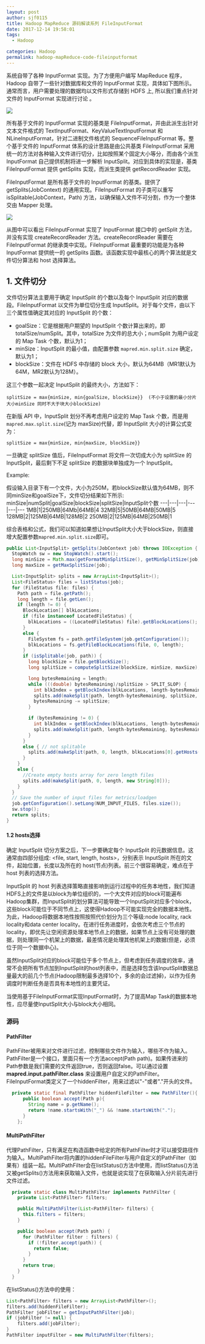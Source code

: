 ```yaml
---
layout: post
author: sjf0115
title: Hadoop MapReduce 源码解读系列 FileInputFormat
date: 2017-12-14 19:58:01
tags:
  - Hadoop

categories: Hadoop
permalink: hadoop-mapReduce-code-fileinputformat
---
```


系统自带了各种 InputFormat 实现。为了方便用户编写 MapReduce 程序，Hadoop 自带了一些针对数据库和文件的 InputFormat 实现，具体如下图所示。通常而言，用户需要处理的数据均以文件形式存储到 HDFS 上, 所以我们重点针对文件的 InputFormat 实现进行讨论 。

![](img-hadoop-mapReduce-code-fileinputformat-1.png)

所有基于文件的 InputFormat 实现的基类是 FileInputFormat，并由此派生出针对文本文件格式的 TextInputFormat、KeyValueTextInputFormat 和 NLineInputFormat，针对二进制文件格式的 SequenceFileInputFormat 等。整个基于文件的 InputFormat 体系的设计思路是由公共基类 FileInputFormat 采用统一的方法对各种输入文件进行切分，比如按照某个固定大小等分，而由各个派生 InputFormat 自己提供机制将进一步解析 InputSplit。对应到具体的实现是，基类 FileInputFormat 提供 getSplits 实现，而派生类提供 getRecordReader 实现。

FileInputFormat 是所有基于文件的 InputFormat 的基类。提供了 getSplits(JobContext) 的通用实现。FileInputFormat 的子类可以重写 isSplitable(JobContext，Path) 方法，以确保输入文件不可分割，作为一个整体交由 Mapper 处理。

![](img-hadoop-mapReduce-code-fileinputformat-2.png)

从图中可以看出 FileInputFormat 实现了 InputFormat 接口中的 getSplit 方法，并没有实现 createRecordReader 方法。createRecordReader 需要在 FileInputFormat 的继承类中实现。FileInputFormat 最重要的功能是为各种 InputFormat 提供统一的 getSplits 函数。该函数实现中最核心的两个算法就是文件切分算法和 host 选择算法。

## 1. 文件切分

文件切分算法主要用于确定 InputSplit 的个数以及每个 InputSplit 对应的数据段。FileInputFormat 以文件为单位切分生成 InputSplit。对于每个文件，由以下三个属性值确定其对应的 InputSplit 的个数：
- goalSize：它是根据用户期望的 InputSplit 个数计算出来的，即 totalSize/numSplit。其中，totalSize 为文件的总大小；numSplit 为用户设定的 Map Task 个数，默认为1；
- minSize：InputSplit 的最小值，由配置参数 `mapred.min.split.size` 确定，默认为1；
- blockSize：文件在 HDFS 中存储的 block 大小，默认为64MB（MR1默认为64M，MR2默认为128M）。

这三个参数一起决定 InputSplit 的最终大小，方法如下：
```
splitSize = max{minSize, min{goalSize, blockSize}}  (不小于设置的最小分片大小minSize 同时不大于块大小blockSize)
```
在新版 API 中，InputSplit 划分不再考虑用户设定的 Map Task 个数，而是用 `mapred.max.split.size`(记为 maxSize)代替，即 InputSplit 大小的计算公式变为：
```
splitSize = max{minSize, min{maxSize, blockSize}}
```
一旦确定 splitSize 值后，FileInputFormat 将文件一次切成大小为 splitSize 的 InputSplit，最后剩下不足 splitSize 的数据块单独成为一个 InputSplit。

Example:

假设输入目录下有一个文件，大小为250M，若blockSize默认值为64MB，则不同minSize和goalSize下，文件切分结果如下所示:
minSize|numSplit|goalSize|blockSize|splitSize|InputSplit个数
---|---|---|---|---|---
1MB|1|250MB|64Mb|64MB|4
32MB|5|50MB|64MB|50MB|5
128MB|2|125MB|64MB|128MB|2
250MB|2|125MB|64MB|250MB|1

综合表格和公式，我们可以知道如果想让InputSplit大小大于blockSize，则直接增大配置参数`mapred.min.split.size`即可。

```java
public List<InputSplit> getSplits(JobContext job) throws IOException {
  StopWatch sw = new StopWatch().start();
  long minSize = Math.max(getFormatMinSplitSize(), getMinSplitSize(job));
  long maxSize = getMaxSplitSize(job);

  List<InputSplit> splits = new ArrayList<InputSplit>();
  List<FileStatus> files = listStatus(job);
  for (FileStatus file: files) {
    Path path = file.getPath();
    long length = file.getLen();
    if (length != 0) {
      BlockLocation[] blkLocations;
      if (file instanceof LocatedFileStatus) {
        blkLocations = ((LocatedFileStatus) file).getBlockLocations();
      }
      else {
        FileSystem fs = path.getFileSystem(job.getConfiguration());
        blkLocations = fs.getFileBlockLocations(file, 0, length);
      }
      if (isSplitable(job, path)) {
        long blockSize = file.getBlockSize();
        long splitSize = computeSplitSize(blockSize, minSize, maxSize);

        long bytesRemaining = length;
        while (((double) bytesRemaining)/splitSize > SPLIT_SLOP) {
          int blkIndex = getBlockIndex(blkLocations, length-bytesRemaining);
          splits.add(makeSplit(path, length-bytesRemaining, splitSize, blkLocations[blkIndex].getHosts(), blkLocations[blkIndex].getCachedHosts()));
          bytesRemaining -= splitSize;
        }

        if (bytesRemaining != 0) {
          int blkIndex = getBlockIndex(blkLocations, length-bytesRemaining);
          splits.add(makeSplit(path, length-bytesRemaining, bytesRemaining, blkLocations[blkIndex].getHosts(), blkLocations[blkIndex].getCachedHosts()));
        }
      }
      else { // not splitable
        splits.add(makeSplit(path, 0, length, blkLocations[0].getHosts(), blkLocations[0].getCachedHosts()));
      }
    }
    else {
      //Create empty hosts array for zero length files
      splits.add(makeSplit(path, 0, length, new String[0]));
    }
  }
  // Save the number of input files for metrics/loadgen
  job.getConfiguration().setLong(NUM_INPUT_FILES, files.size());
  sw.stop();
  return splits;
}
```

#### 1.2 hosts选择

确定 InputSplit 切分方案之后，下一步要确定每个 InputSplit 的元数据信息。这通常由四部分组成: <file, start, length, hosts>，分别表示 InputSplit 所在的文件，起始位置，长度以及所在的 host(节点)列表。前三个很容易确定，难点在于 host 列表的选择方法。

InputSplit 的 host 列表选择策略直接影响到运行过程中的任务本地性，我们知道HDFS上的文件是以block为单位组织的，一个大文件对应的block可能遍布Hadoop集群，而InputSplit的划分算法可能导致一个InputSplit对应多个block，这些block可能位于不同节点上，这使得Hadoop不可能实现完全的数据本地性。为此，Hadoop将数据本地性按照按照代价划分为三个等级:node locality, rack locality和data center locality。在进行任务进度时，会依次考虑三个节点的locality，即优先让空闲资源处理本地节点上的数据，如果节点上没有可处理的数据，则处理同一个机架上的数据，最差情况是处理其他机架上的数据(但是，必须位于同一个数据中心)。

虽然InputSplit对应的block可能位于多个节点上，但考虑到任务调度的效率，通常不会把所有节点加到InputSplit的host列表中，而是选择包含该InputSplit数据总量最大的前几个节点(Hadoop限制最多选择10个，多余的会过滤掉)，以作为任务调度时判断任务是否具有本地性的主要凭证。

当使用基于FileInputFormat实现InputFormat时，为了提高Map Task的数据本地性，应尽量使InputSplit大小与block大小相同。


### 源码

#### PathFilter
PathFilter被用来对文件进行过滤，控制哪些文件作为输入，哪些不作为输入。PathFilter是一个接口，里面只有一个方法accept(Path path)。如果传进来的Path参数是我们需要的文件返回true，否则返回false。可以通过设置 **mapred.input.pathFilter.class** 来设置用户自定义的PathFilter。FileInputFormat类定义了一个hiddenFilter，用来过滤以"-"或者"."开头的文件。

```java
  private static final PathFilter hiddenFileFilter = new PathFilter(){
      public boolean accept(Path p){
        String name = p.getName();
        return !name.startsWith("_") && !name.startsWith(".");
      }
    };
```
#### MultiPathFilter

代理PathFilter，只有满足在构造函数中给定的所有PathFilter时才可以接受路径作为输入。MultiPathFilter将内置的hiddenFileFilter与用户自定义的PathFilter（如果有）组装一起。MultiPathFilter会在listStatus()方法中使用，而listStatus()方法又被getSplits()方法用来获取输入文件，也就是说实现了在获取输入分片前先进行文件过滤。


```java
  private static class MultiPathFilter implements PathFilter {
    private List<PathFilter> filters;

    public MultiPathFilter(List<PathFilter> filters) {
      this.filters = filters;
    }

    public boolean accept(Path path) {
      for (PathFilter filter : filters) {
        if (!filter.accept(path)) {
          return false;
        }
      }
      return true;
    }
  }
```
在listStatus()方法中的使用：

```java
List<PathFilter> filters = new ArrayList<PathFilter>();
filters.add(hiddenFileFilter);
PathFilter jobFilter = getInputPathFilter(job);
if (jobFilter != null) {
    filters.add(jobFilter);
}
PathFilter inputFilter = new MultiPathFilter(filters);
```
